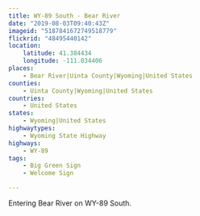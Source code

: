 ```yaml
---
title: WY-89 South - Bear River
date: "2019-08-03T09:40:43Z"
imageid: "5187841672749518779"
flickrid: "48495440142"
location:
    latitude: 41.384434
    longitude: -111.034406
places:
    - Bear River|Uinta County|Wyoming|United States
counties:
    - Uinta County|Wyoming|United States
countries:
    - United States
states:
    - Wyoming|United States
highwaytypes:
    - Wyoming State Highway
highways:
    - WY-89
tags:
    - Big Green Sign
    - Welcome Sign

---
```

Entering Bear River on WY-89 South.